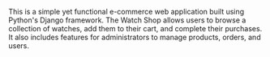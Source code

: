 This is a simple yet functional e-commerce web application built using Python's Django framework. The Watch Shop allows users to browse a collection of watches, add them to their cart, and complete their purchases. It also includes features for administrators to manage products, orders, and users.
